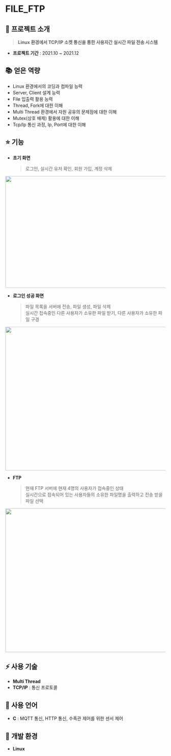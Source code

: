 # FILE_FTP

## 👋 프로젝트 소개
> **Linux 환경에서 TCP/IP 소켓 통신을 통한 사용자간 실시간 파일 전송 시스템**
- **프로젝트 기간** : 2021.10 ~ 2021.12

## :books: 얻은 역량
- Linux 환경에서의 코딩과 컴파일 능력
- Server, Client 설계 능력
- File 입출력 활용 능력
- Thread, Fork에 대한 이해
- Multi Thread 환경에서 자원 공유의 문제점에 대한 이해
- Mutex(상호 배제) 활용에 대한 이해
- Tcp/Ip 통신 과정, Ip, Port에 대한 이해


## ⭐ 기능
- **초기 화면**
    > 로그인, 실시간 유저 확인, 회원 가입, 계정 삭제
<p align="center"><img src="https://user-images.githubusercontent.com/90883534/215122156-7486a301-d5eb-4c89-9b9f-cc8a5bfc878b.png" width="650" height="350"/></p>

- **로그인 성공 화면**
    > 파일 목록을 서버에 전송, 파일 생성, 파일 삭제 <br>
    > 실시간 접속중인 다른 사용자가 소유한 파일 받기, 다른 사용자가 소유한 파일 구경
<p align="center"><img src="https://user-images.githubusercontent.com/90883534/215122666-a81908c8-675b-42ca-a51c-d8781feb6a18.png" width="650" height="450"/></p>

- **FTP**
    > 현재 FTP 서버에 현재 4명의 사용자가 접속중인 상태<br>
    > 실시간으로 접속되어 있는 사용자들의 소유한 파일명을 출력하고 전송 받을 파일 선택
<p align="center"><img src="https://user-images.githubusercontent.com/90883534/215122958-a39ae139-5560-4b75-bad6-311d05cccfb8.png" width="650" height="450"/></p>

## ⚡ 사용 기술
- **Multi Thread** 
- **TCP/IP** : 통신 프로토콜

## 📝 사용 언어
- **C** : MQTT 통신, HTTP 통신, 수족관 제어를 위한 센서 제어

## 🔆 개발 환경
- **Linux**







